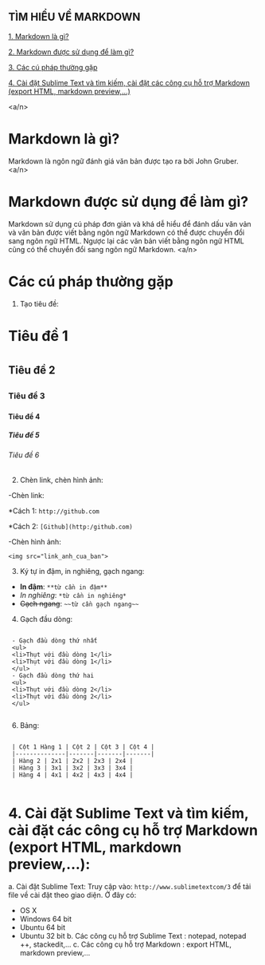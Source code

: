 ## TÌM HIỂU VỀ MARKDOWN
[1. Markdown là gì?](Markdownlagi)

[2. Markdown được sử dụng để làm gì?](sudungMarkdown)

[3. Các cú pháp thường gặp](cuphap)

[4. Cài đặt Sublime Text và tìm kiếm, cài đặt các công cụ hỗ trợ Markdown (export HTML, markdown preview,...)](caidat)

<a name="Markdownlagi"><a/n>
# Markdown là gì?
  Markdown là ngôn ngữ đánh giá văn bản được tạo ra bởi John Gruber.
<a name="sudungMarkdown"><a/n>
# Markdown được sử dụng để làm gì?
  Markdown sử dụng cú pháp đơn giản và khá dễ hiểu để đánh dấu văn vản và văn bản được viết bằng ngôn ngữ Markdown có thể được chuyển đổi sang ngôn ngữ HTML. Ngược lại các văn bản viết bằng ngôn ngữ HTML cũng có thể chuyển đổi sang ngôn ngữ Markdown.
<a name="cuphap"><a/n>
# Các cú pháp thường gặp
 1. Tạo tiêu đề:
 
  # Tiêu đề 1<h1>
  ## Tiêu đề 2<h2>
  ### Tiêu đề 3<h3>
  #### Tiêu đề 4<h4>
  ##### Tiêu đề 5<h5>
  ###### Tiêu đề 6<h6>
 2. Chèn link, chèn hình ảnh:
 
  -Chèn link:
  
   *Cách 1: ` http://github.com `
   
   *Cách 2: ` [Github](http:/github.com) `
   
  -Chèn hình ảnh:
  
   ` <img src="link_anh_cua_ban"> `
   
 3. Ký tự in đậm, in nghiêng, gạch ngang:
  - **In đậm**:
  ` **từ cần in đậm** `
  - *In nghiêng*:
  ` *từ cần in nghiêng* `
  - ~~Gạch ngang~~:
  ` ~~từ cần gạch ngang~~ `
  
 4. Gạch đầu dòng:
 
 ~~~
 
  - Gạch đầu dòng thứ nhất
  <ul>
  <li>Thụt với đầu dòng 1</li>
  <li>Thụt với đầu dòng 1</li>
  </ul>
  - Gạch đầu dòng thứ hai
  <ul>
  <li>Thụt với đầu dòng 2</li>
  <li>Thụt với đầu dòng 2</li>
  </ul>
  
 ~~~
 6. Bảng:
  ~~~
  
   | Cột 1 Hàng 1 | Cột 2 | Cột 3 | Cột 4 |
   |--------------|-------|-------|-------|
   | Hàng 2 | 2x1 | 2x2 | 2x3 | 2x4 |      
   | Hàng 3 | 3x1 | 3x2 | 3x3 | 3x4 |      
   | Hàng 4 | 4x1 | 4x2 | 4x3 | 4x4 |      
   
  ~~~
  
  <a name="caidat"></a>
 # 4. Cài đặt Sublime Text và tìm kiếm, cài đặt các công cụ hỗ trợ Markdown (export HTML, markdown preview,...):
  a. Cài đặt Sublime Text:
   Truy cập vào: `http://www.sublimetextcom/3` để tải file về cài đặt theo giao diện. Ở đây có:
   - OS X
   - Windows 64 bit
   - Ubuntu 64 bit
   - Ubuntu 32 bit
  b. Các công cụ hỗ trợ Sublime Text : notepad, notepad ++, stackedit,...
  c. Các công cụ hỗ trợ Markdown : export HTML, markdown preview,...
